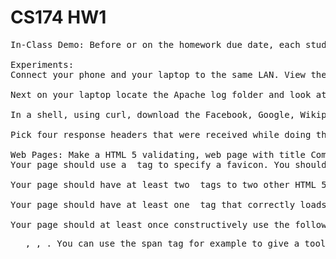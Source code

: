 # CS174 HW1

<pre>
In-Class Demo: Before or on the homework due date, each student needs to show me on their laptop that they have installed Apache, PHP, and Mysql or MariaDB. If you decide, as I suggest, to install XAMPP to get stuff running, then I will test that your installation is working by going to the phpMyAdmin page. This portion of the homework must be demo'd individually to receive points, not as a group. The remainder of the assignment can be done in a group.

Experiments:
Connect your phone and your laptop to the same LAN. View the default page of your Apache installation of your laptop in a browser on your phone. Take a screenshot and include it in the Hw1.zip as the file as either phone_screenshot.jpg or phone_screenshot.png.

Next on your laptop locate the Apache log folder and look at the access.log file. Find the entry corresponding to the access from your phone. Determine what User-Agent string was given by your phone. Put the relevant portion of the log file and at least one additional line for the User-Agent string answer in a file access_results.txt that you include in Hw1.zip.

In a shell, using curl, download the Facebook, Google, Wikipedia, Yahoo, Youtube pages with the -v flag (for verbose). Look at the request and response HTTP headers. What User agent does curl use by default? Which of these sites change if in addition you use the -A flag and set the user agent to be that of your phone? Put transcripts of your curl requests and your answers to these questions in a file curl_results.txt. that you include in your Hw1.zip file. Note curl is probably already installed on Mac and Linux, but you will probably need to download it on Windows.

Pick four response headers that were received while doing the experiment above, and which we have not discussed in class. For each of them, find out what they are for, write up these headers and what they are for in the file headers.txt which you include in your Hw1.zip file.

Web Pages: Make a HTML 5 validating, web page with title Computer Science Department, SJSU 2067 that represents how you think the CS Departments web page will look like in 2067. Here are some additional requirements of this page:
Your page should use a <link> tag to specify a favicon. You should include this icon in your Hw1.zip folder.

Your page should have at least two <a> tags to two other HTML 5 validating pages you create. The href attributes in these tags should use relative paths so it doesn't matter what folder your page is served from.

Your page should have at least one <img> tag that correctly loads a png image that you include in your Hw1.zip folder. The src attribute of this tag should use a relative path.

Your page should at least once constructively use the following tags: <ul>, <table>, <span>. You can use the span tag for example to give a tooltip for some item on the page.
</pre>

